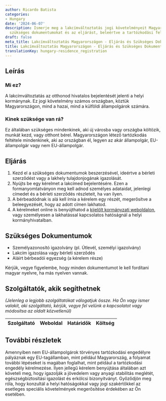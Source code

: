 ```yaml
---
author: Ricardo Batista
categories:
- Hungary
date: '2024-06-07'
description: Ismerje meg a lakcímváltoztatás jogi követelményeit Magyarországon, a
  szükséges dokumentumokat és az eljárást, beleértve a tartózkodási feltételeket is.
draft: false
meta_title: Lakcímváltoztatás Magyarországon - Eljárás és Szükséges Dokumentumok
title: Lakcímváltoztatás Magyarországon - Eljárás és Szükséges Dokumentumok
translationKey: hungary-residence_registration
---
```



## Leírás
### Mi ez?
A lakcímváltoztatás az otthonod hivatalos bejelentését jelenti a helyi kormánynak. Ez jogi követelmény számos országban, köztük Magyarországon, mind a hazai, mind a külföldi állampolgárok számára.

### Kinek szüksége van rá?
Ez általában szükséges mindenkinek, aki új városba vagy országba költözik, munkát kezd, vagy otthont bérel. Magyarországon létező tartózkodás feltétele mindenkinek, aki az országban él, legyen az akár állampolgár, EU-állampolgár vagy nem EU-állampolgár.

## Eljárás
1. Kezd el a szükséges dokumentumok beszerzésével, ideértve a bérleti szerződést vagy a lakhely tulajdonjogának igazolását.
2. Nyújts be egy kérelmet a lakcímed bejelentésére. Ezen a formanyomtatványon meg kell adnod személyes adataidat, jelenlegi címedet és a bérleti szerződés részleteit, ha van ilyen.
3. A bérbeadódnak is alá kell írnia a kérelem egy részét, megerősítve a beleegyezését, hogy az adott címen lakhatod.
4. A kérelmeket online is benyújthatod a [kijelölt kormányzati weboldalon](https://nyilvantarto.hu/hu/online_szolgaltatasok), vagy személyesen a lakhatással kapcsolatos hatóságnál a helyi kormányhivatalban.

## Szükséges Dokumentumok
- Személyazonosító igazolvány (pl. Útlevél, személyi igazolvány)
- Lakcím igazolása vagy bérleti szerződés
- Aláírt bérbeadói egyezség (a kérelem része)

Kérjük, vegye figyelembe, hogy minden dokumentumot le kell fordítani magyar nyelvre, ha más nyelven vannak.

## Szolgáltatók, akik segíthetnek

_(Jelenleg a legjobb szolgáltatókat válogatjuk össze. Ha Ön vagy ismer valakit, aki szolgáltató, kérjük, vegye fel velünk a kapcsolatot vagy módosítsa az oldalt közvetlenül)_

| Szolgáltató     |     Weboldal    |     Határidők    |       Költség     |
| --------------- | --------------- |  :-------------: | :-------------: |

## További részletek
Amennyiben nem EU-állampolgárok törvényes tartózkodási engedélyre pályáznak egy EU-tagállamban, mint például Magyarország, a folyamat további lépéseket is magában foglalhat, mint például a tartózkodási engedély kérelmezése. Ilyen jellegű kérelem benyújtása általában azt követeli meg, hogy igazolják a jövedelem vagy anyagi stabilitás meglétét, egészségbiztosítási igazolást és erkölcsi bizonyítványt. Győződjön meg róla, hogy konzultál a helyi hatóságokkal vagy jogi szakértőkkel az esetleges speciális követelmények megerősítése érdekében az Ön esetében.